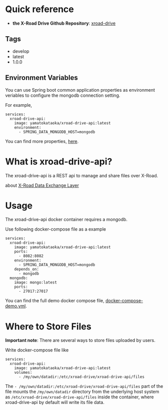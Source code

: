 # Quick reference
* **the X-Road Drive Github Repository**: [xroad-drive](https://github.com/yamatokataoka/xroad-drive)

## Tags
* develop
* latest
* 1.0.0

## Environment Variables
You can use Spring boot common application properties as environment veriables to configure the mongodb connection setting.

For example,
```
services:
  xroad-drive-api:
    image: yamatokataoka/xroad-drive-api:latest
    environment:
      - SPRING_DATA_MONGODB_HOST=mongodb
```

You can find more properties, [here](https://docs.spring.io/spring-boot/docs/current/reference/html/appendix-application-properties.html#data-properties).

# What is xroad-drive-api?
The xroad-drive-api is a REST api to manage and share files over X-Road.

about [X-Road Data Exchange Layer](https://github.com/nordic-institute/X-Road)

# Usage
The xroad-drive-api docker container requires a mongodb.

Use following docker-compose file as a example
```
services:
  xroad-drive-api:
    image: yamatokataoka/xroad-drive-api:latest
    ports:
      - 8082:8082
    environment:
      - SPRING_DATA_MONGODB_HOST=mongodb
    depends_on:
      - mongodb
  mongodb:
    image: mongo:latest
    ports:
      - 27017:27017
```

You can find the full demo docker compose file, [docker-compose-demo.yml](https://github.com/yamatokataoka/xroad-drive/blob/master/docker-compose-demo.yml).

# Where to Store Files

**Important note**: There are several ways to store files uploaded by users.

Write docker-compose file like
```
services:
  xroad-drive-api:
    image: yamatokataoka/xroad-drive-api:latest
    volumes:
      - /my/own/datadir:/etc/xroad-drive/xroad-drive-api/files
```

The `- /my/own/datadir:/etc/xroad-drive/xroad-drive-api/files` part of the file mounts the `/my/own/datadir` directory from the underlying host system as `/etc/xroad-drive/xroad-drive-api/files` inside the container, where xroad-drive-api by default will write its file data.
